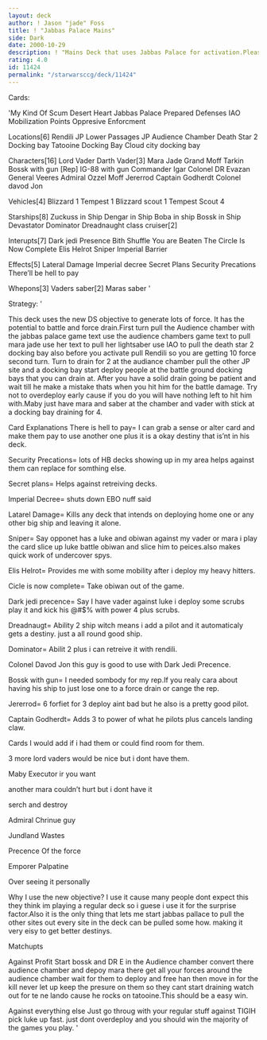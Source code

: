 ```yaml
---
layout: deck
author: ! Jason "jade" Foss
title: ! "Jabbas Palace Mains"
side: Dark
date: 2000-10-29
description: ! "Mains Deck that uses Jabbas Palace for activation.Please Review"
rating: 4.0
id: 11424
permalink: "/starwarsccg/deck/11424"
---
```

Cards: 

'My Kind Of Scum
Desert Heart
Jabbas Palace
Prepared Defenses
IAO
Mobilization Points
Oppresive Enforcment

Locations[6]
Rendili
JP Lower Passages
JP Audience Chamber
Death Star 2 Docking bay
Tatooine Docking Bay
Cloud city docking bay

Characters[16]
Lord Vader
Darth Vader[3]
Mara Jade
Grand Moff Tarkin
Bossk with gun [Rep]
IG-88 with gun
Commander Igar
Colonel
DR Evazan
General Veeres
Admiral Ozzel
Moff Jererrod
Captain Godherdt
Colonel davod Jon

Vehicles[4]
Blizzard 1
Tempest 1
Blizzard scout 1
Tempest Scout 4

Starships[8]
Zuckuss in Ship
Dengar in Ship
Boba in ship
Bossk in Ship
Devastator
Dominator
Dreadnaught class cruiser[2]

Interupts[7]
Dark jedi Presence
Bith Shuffle
You are Beaten
The Circle Is Now Complete
Elis Helrot
Sniper
Imperial Barrier

Effects[5]
Lateral Damage
Imperial decree
Secret Plans
Security Precations
There’ll be hell to pay

Whepons[3]
Vaders saber[2]
Maras saber
'

Strategy: '

  This deck uses the new DS objective to generate lots of force. It has the potential to battle and force drain.First turn pull the Audience chamber with the jabbas palace game text use the audience chambers game text to pull mara jade use her text to pull her lightsaber use IAO to pull the death star 2 docking bay also before you activate pull Rendili so you are getting 10 force second turn. Turn to drain for 2 at the audiance chamber pull the other JP site and a docking bay start deploy people at the battle ground docking bays that you can drain at. After you have a solid drain going be patient and wait till he make a mistake thats when you hit him for the battle damage. Try not to overdeploy early cause if you do you will have nothing left to hit him with.Maby just have mara and saber at the chamber and vader with stick at a docking bay draining for 4.

Card Explanations
There is hell to pay= I can grab a sense or alter card and make them pay to use another one plus it is a okay destiny that is’nt in his deck.

Security Precations= lots of HB decks showing up in my area helps against them can replace for somthing else.

Secret plans= Helps against retreiving decks.

Imperial Decree= shuts down EBO nuff said

Latarel Damage= Kills any deck that intends on deploying home one or any other big ship and leaving it alone.

Sniper= Say opponet has a luke and obiwan against my vader or mara i play the card slice up luke battle obiwan and slice him to peices.also makes quick work of undercover spys.

Elis Helrot= Provides me with some mobility after i deploy my heavy hitters.

Cicle is now complete= Take obiwan out of the game.

Dark jedi precence= Say I have vader against luke i deploy some scrubs play it and kick his @#$% with  power 4 plus scrubs.

Dreadnaugt= Ability 2 ship witch means i add a pilot and it automaticaly gets a destiny. just a all round good ship.

Dominator= Abilit 2 plus i can retreive it with rendili.

Colonel Davod Jon this guy is good to use  with Dark Jedi Precence.

Bossk with gun= I needed sombody for my rep.If you realy cara about having his ship to just lose one to a force drain or cange the rep.

Jererrod= 6 forfiet for 3 deploy aint bad but he also is a pretty good pilot.

Captain Godherdt= Adds 3 to power of what he pilots plus cancels landing claw.

Cards I would add if i had them or could find room for them.

3 more lord vaders would be nice but i dont have them.

Maby Executor ir you want

another mara couldn’t hurt but i dont have it

serch and destroy

Admiral Chrinue guy

Jundland Wastes

Precence Of the force

Emporer Palpatine

Over seeing it personally

Why I use the new objective?
I use it cause many people dont expect this they think im playing a regular deck so i guese i use it for the surprise factor.Also it is the only thing that lets me start jabbas pallace to pull the other sites out every site in the deck can be pulled some how. making it very eisy to get	better destinys.

Matchupts

Against Profit
Start bossk and DR E in the Audience chamber convert there audience chamber and depoy mara there get all your forces around the audience chamber wait for them to deploy and free han then move in for the kill never let up keep the presure on them so they cant start draining watch  out for te ne lando cause he rocks on tatooine.This should be a easy win.

Against everything else
Just go throug with your regular stuff against TIGIH pick luke up fast. just dont overdeploy and you should win the majority of the games you play. '
